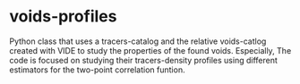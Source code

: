 # voids-profiles
Python class that uses a tracers-catalog and the relative voids-catlog created with VIDE to study the properties of the found voids. Especially, The code is focused on studying their tracers-density profiles using different estimators for the two-point correlation funtion.

